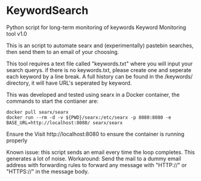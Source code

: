 # KeywordSearch
Python script for long-term monitoring of keywords
 Keyword Monitoring tool v1.0

This is an script to automate searx and (experimentally) pastebin searches, then send them to an email
of your choosing.

This tool requires a text file called "keywords.txt" where you will input your search querys.
if there is no keywords.txt, please create one and seperate each keyword by a line break. A full history
can be found in the /keywords/ directory, it will have URL's seperated by keyword.

This was developed and tested using searx in a Docker container, the commands to start the contianer are:

``` 
docker pull searx/searx
docker run --rm -d -v ${PWD}/searx:/etc/searx -p 8080:8080 -e BASE_URL=http://localhost:8080/ searx/searx
```
Ensure the 
Visit http://localhost:8080 to ensure the container is running properly

Known issue: this script sends an email every time the loop completes. This generates a lot of noise.
Workaround: Send the mail to a dummy email address with forwarding rules to forward any message 
with "HTTP://" or "HTTPS://" in the message body.
